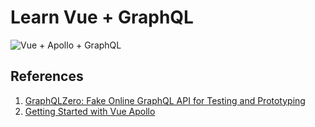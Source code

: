 # Learn Vue + GraphQL

![Vue + Apollo + GraphQL](https://v4.apollo.vuejs.org/logo.png)

## References

1. [GraphQLZero: Fake Online GraphQL API for Testing and Prototyping](https://graphqlzero.almansi.me/#schema)
2. [Getting Started with Vue Apollo](https://www.apollographql.com/blog/frontend/getting-started-with-vue-apollo/)
